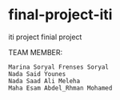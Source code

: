 # final-project-iti
iti project
finial project

TEAM MEMBER:

    Marina Soryal Frenses Soryal
    Nada Said Younes
    Nada Saad Ali Meleha
    Maha Esam Abdel_Rhman Mohamed
